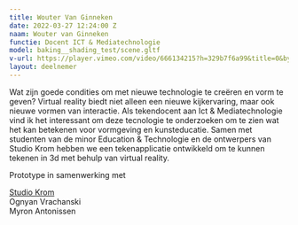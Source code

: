 ```yaml
---
title: Wouter Van Ginneken
date: 2022-03-27 12:24:00 Z
naam: Wouter van Ginneken
functie: Docent ICT & Mediatechnologie
model: baking__shading_test/scene.gltf
v-url: https://player.vimeo.com/video/666134215?h=329b7f6a99&title=0&byline=0&portrait=0&speed=0&badge=0&autopause=0&player_id=0&app_id=58479/embed
layout: deelnemer
---
```


Wat zijn goede condities om met nieuwe technologie te creëren en vorm te geven? Virtual reality biedt niet alleen een nieuwe kijkervaring, maar ook nieuwe vormen van interactie. Als tekendocent aan Ict & Mediatechnologie vind ik het interessant om deze tecnologie te onderzoeken om te zien wat het kan betekenen voor vormgeving en kunsteducatie. Samen met studenten van de minor Education & Technologie en de ontwerpers van Studio Krom hebben we een tekenapplicatie ontwikkeld om te kunnen tekenen in 3d met behulp van virtual reality.

Prototype in samenwerking met

[Studio Krom](http://krom.studio)\
Ognyan Vrachanski\
Myron Antonissen

